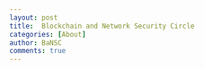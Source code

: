 ```yaml
---
layout: post
title:  Blockchain and Network Security Circle
categories: [About]
author: BaNSC
comments: true
---
```


